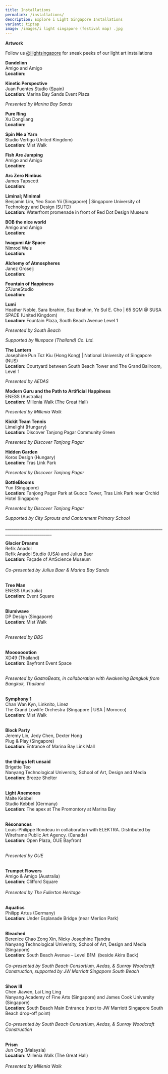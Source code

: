 ```yaml
---
title: Installations
permalink: /installations/
description: Explore i Light Singapore Installations
variant: tiptap
image: /images/i light singapore (festival map) .jpg
---
```

<p><strong>Artwork</strong>
</p>
<p>Follow us <a href="https://www.instagram.com/ilightsingapore/" rel="noopener noreferrer nofollow" target="_blank">@ilightsingapore</a> for
sneak peeks of our light art&nbsp;installations</p>
<p><strong>Dandelion</strong> 
<br>Amigo and Amigo
<br><strong>Location:</strong>
</p>
<p></p>
<p><strong>Kinetic Perspective</strong> 
<br>Juan Fuentes Studio (Spain)
<br><strong>Location: </strong>Marina Bay Sands Event Plaza</p>
<p><em>Presented by Marina Bay Sands</em>
</p>
<p><strong>Pure Ring</strong> 
<br>Xu Dongliang
<br><strong>Location:</strong>
</p>
<p><strong>Spin Me a Yarn</strong> 
<br>Studio Vertigo (United Kingdom)
<br><strong>Location: </strong>Mist Walk</p>
<p><strong>Fish Are Jumping</strong> 
<br>Amigo and Amigo
<br><strong>Location:</strong>
</p>
<p><strong>Arc Zero Nimbus</strong> 
<br>James Tapscott
<br><strong>Location:</strong>
</p>
<p><strong>Liminal; Minimal</strong> 
<br>Benjamin Lim, Yeo Soon Yii (Singapore) | Singapore University of Technology
and Design (SUTD)
<br><strong>Location:</strong> Waterfront promenade in front of Red Dot Design
Museum</p>
<p><strong>BOB the nice world</strong> 
<br>Amigo and Amigo
<br><strong>Location:</strong>
</p>
<p><strong>Iwagumi Air Space</strong> 
<br>Nimrod Weis
<br><strong>Location:</strong>
</p>
<p><strong>Alchemy of Atmospheres</strong> 
<br>Janez Groselj
<br><strong>Location:</strong>
</p>
<p><strong>Fountain of Happiness</strong> 
<br>27JuneStudio
<br><strong>Location:</strong>
</p>
<p><strong>Lumi</strong> 
<br>Heather Noble, Sara Ibrahim, Suz Ibrahim, Ye Sul E. Cho | 65 SQM @ SUSA
SPACE (United Kingdom)
<br><strong>Location: </strong>Fountain Plaza, South Beach Avenue Level 1</p>
<p><em>Presented by South Beach</em>
</p>
<p><em>Supported by Illuspace (Thailand) Co. Ltd.</em>
</p>
<p><strong>The Lantern</strong> 
<br>Josephine Pun Tsz Kiu (Hong Kong) | National University of Singapore (NUS)
<br><strong>Location: </strong>Courtyard between South Beach Tower and The
Grand Ballroom, Level 1</p>
<p><em>Presented by AEDAS</em>
</p>
<p><strong>Modern Guru and the Path to Artificial Happiness</strong> 
<br>ENESS (Australia)
<br><strong>Location: </strong>Millenia Walk (The Great Hall)</p>
<p><em>Presented by Millenia Walk</em>
</p>
<p><strong>Kickit Team Tennis</strong> 
<br>Limelight (Hungary)
<br><strong>Location: </strong>Discover Tanjong Pagar Community Green</p>
<p><em>Presented by Discover Tanjong Pagar</em>
</p>
<p><strong>Hidden Garden</strong> 
<br>Koros Design (Hungary)
<br><strong>Location: </strong>Tras Link Park</p>
<p><em>Presented by Discover Tanjong Pagar</em>
</p>
<p><strong>BottleBlooms</strong> 
<br>Yun (Singapore)
<br><strong>Location: </strong>Tanjong Pagar Park at Guoco Tower, Tras Link
Park near Orchid Hotel Singapore</p>
<p><em>Presented by Discover Tanjong Pagar</em>
</p>
<p><em>Supported by City Sprouts and Cantonment Primary School</em><a href="/festival-map" rel="noopener noreferrer nofollow" target="_blank"><br></a>
</p>
<p></p>
<p>_____________________________________________________________________________________________________</p>
<p><strong>Glacier Dreams </strong>
<br>Refik Anadol
<br>Refik Anadol Studio (USA) and Julius Baer
<br><strong>Location</strong>: Façade of ArtScience Museum
<br>
<br><em>Co-presented by Julius Baer &amp; Marina Bay Sands</em> 
<br>
<br>
</p>
<p><strong>Tree Man </strong>
<br>ENESS (Australia)
<br><strong>Location</strong>: Event Square
<br>
<br>
</p>
<p><strong>Blumiwave</strong> 
<br>DP Design (Singapore)
<br><strong>Location</strong>: Mist Walk
<br>
<br>
</p>
<p><em>Presented by DBS</em> 
<br>
<br>
</p>
<p><strong>Moooooootion</strong> 
<br>XD49 (Thailand)
<br><strong>Location</strong>: Bayfront Event Space
<br>
<br>
</p>
<p><em>Presented by&nbsp;GastroBeats, in collaboration with Awakening Bangkok from Bangkok, Thailand</em> 
<br>
<br>
</p>
<p><strong>Symphony 1 </strong>
<br>Chan Wan Kyn,&nbsp;Linknito,&nbsp;Linez
<br>The Grand Lowlife Orchestra (Singapore | USA | Morocco)
<br><strong>Location</strong>: Mist Walk
<br>
<br>
</p>
<p><strong>Block Party</strong> 
<br>Jeremy Lin, Jedy Chen, Dexter Hong&nbsp;
<br>Plug &amp; Play (Singapore)
<br><strong>Location</strong>: Entrance of Marina Bay Link Mall
<br>
<br>
</p>
<p><strong>the things left unsaid</strong> 
<br>Brigette Teo
<br>Nanyang Technological University, School of Art, Design and Media
<br><strong>Location</strong>: Breeze Shelter
<br>
<br>
</p>
<p><strong>Light Anemones</strong> 
<br>Malte&nbsp;Kebbel&nbsp;
<br>Studio&nbsp;Kebbel&nbsp;(Germany)
<br><strong>Location</strong>: The apex at The Promontory at Marina Bay
<br>
<br>
</p>
<p><strong>Résonances</strong> 
<br>Louis-Philippe Rondeau in collaboration with ELEKTRA. Distributed by Wireframe
Public Art Agency. (Canada)
<br><strong>Location</strong>: Open Plaza, OUE Bayfront
<br>
<br>
</p>
<p><em>Presented by OUE</em> 
<br>
<br>
</p>
<p><strong>Trumpet Flowers</strong> 
<br>Amigo &amp; Amigo (Australia)
<br><strong>Location</strong>: Clifford Square
<br>
<br><em>Presented by The Fullerton Heritage</em> 
<br>
<br>
</p>
<p><strong>Aquatics </strong>
<br>Philipp Artus (Germany)
<br><strong>Location</strong>: Under Esplanade Bridge (near Merlion Park)
<br>
<br>
</p>
<p><strong>Bleached</strong> 
<br>Berenice Chao Zong Xin, Nicky Josephine Tjandra
<br>Nanyang Technological University, School of Art, Design and Media (Singapore)
<br><strong>Location</strong>: South Beach Avenue – Level B1M&nbsp; (beside
Akira Back)
<br>
<br><em>Co-presented by South Beach Consortium, Aedas, &amp; Sunray Woodcraft Construction, supported by JW Marriott Singapore South Beach</em> 
<br>
<br>
</p>
<p><strong>Show III</strong> 
<br>Chen Jiawen, Lai Ling Ling
<br>Nanyang Academy of Fine Arts (Singapore) and James Cook University (Singapore)
<br><strong>Location</strong>: South Beach Main Entrance (next to JW Marriott
Singapore South Beach drop-off point)
<br>
<br><em>Co-presented by South Beach Consortium, Aedas, &amp; Sunray Woodcraft Construction</em> 
<br>
<br>
</p>
<p><strong>Prism</strong> 
<br>Jun Ong (Malaysia)
<br><strong>Location</strong>: Millenia Walk (The Great Hall)
<br>
<br><em>Presented by Millenia Walk</em> 
<br>
<br>
</p>
<p></p>